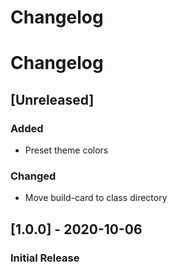 # Changelog

# Changelog

## [Unreleased]

### Added

- Preset theme colors

### Changed

- Move build-card to class directory

## [1.0.0] - 2020-10-06

### Initial Release